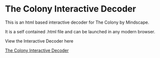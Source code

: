 # The Colony Interactive Decoder
This is an html based interactive decoder for The Colony by Mindscape.

It is a self contained .html file and can be launched in any modern browser.

View the Interactive Decoder here

[The Colony Interactive Decoder](https://digitoxin1.github.io/TheColonyDecoder/Colony%2C%20The%20-%20Decoder%20(1988).html)
